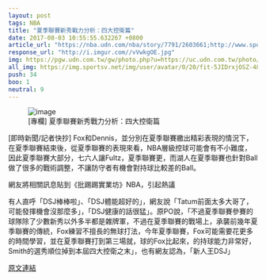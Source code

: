 ```yaml
---
layout: post
tags: NBA
title: "夏季聯賽新秀戰力分析：四大控衛篇"
date: 2017-08-03 10:55:55.632267 +0800
article_url: "https://nba.udn.com/nba/story/7791/2603661;http://www.sportsv.net/authors/josephhou;https://www.facebook.com/josephhou0418"
response_url: "http://i.imgur.com//vVwkgOE.jpg"
img: https://pgw.udn.com.tw/gw/photo.php?u=https://uc.udn.com.tw/photo/2017/07/25/99/3797967.jpg&sl=W&fw=750&exp=3600
all_img: https://img.sportsv.net/img/user/avatar/0/20/fit-5JIDrxjOSZ-484x484.jpg;https://scontent-tpe1-1.xx.fbcdn.net/v/t1.0-1/c1.0.200.200/p200x200/17629851_1125655747563671_8430932966150211488_n.jpg?oh=85f7bb6386fe4cb08bb34532ff716ef8&oe=5A2F9097;http://i.imgur.com//vVwkgOE.jpg
push: 34
boo: 1
neutral: 9
---
```


<figure>
<img src="https://pgw.udn.com.tw/gw/photo.php?u=https://uc.udn.com.tw/photo/2017/07/25/99/3797967.jpg&sl=W&fw=750&exp=3600" alt="image">
<figcaption>
[專欄] 夏季聯賽新秀戰力分析：四大控衛篇
</figcaption>
</figure>



[即時新聞/記者快抄] Fox和Dennis，並分別在夏季聯賽繳出精彩表現的情況下，在夏季聯賽結束後，從夏季聯賽的表現來看，NBA層級控球可能會有不小難度，因此夏季聯賽大部分，七六人讓Fultz，夏季聯賽更，而湖人在夏季聯賽也針對Ball做了很多的戰術調整，不讓防守者有機會對持球比較差的Ball。

網友將相關訊息貼到《批踢踢實業坊》NBA，引起熱議

有人直呼「DSJ棒棒啦」、「DSJ體能超好的」，網友說「Tatum前面太多大哥了，可能發揮機會沒那麼多」，「DSJ健康的話很猛」。原PO說，「不過夏季聯賽參賽的球隊除了少數新秀以外多半都是雜牌軍，不過在夏季聯賽的戰場上，承襲前幾年夏季聯賽的傳統，Fox練習不擅長的無球打法，今年夏季聯賽，Fox可能需要花更多的時間學習，並在夏季聯賽打到第三場就，球的Fox比起來，的持球能力非常好，Smith的選秀順位掉到本屆四大控衛之末」，也有網友認為，「新人王DSJ」

<a href = "https://www.ptt.cc/bbs/NBA/M.1500979232.A.FB1.html">原文連結</a>

